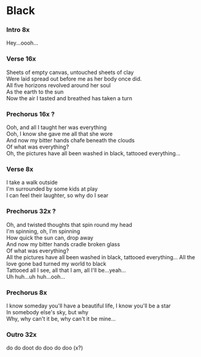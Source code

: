 # Black

### Intro  8x 

Hey...oooh...  

### Verse  16x 
Sheets of empty canvas, untouched sheets of clay  
Were laid spread out before me as her body once did.  
All five horizons revolved around her soul  
As the earth to the sun  
Now the air I tasted and breathed has taken a turn  

### Prechorus  16x ?
Ooh, and all I taught her was everything  
Ooh, I know she gave me all that she wore  
And now my bitter hands chafe beneath the clouds  
Of what was everything?  
Oh, the pictures have all been washed in black, tattooed everything...  
### Verse  8x 
I take a walk outside  
I'm surrounded by some kids at play  
I can feel their laughter, so why do I sear  

### Prechorus  32x ?
Oh, and twisted thoughts that spin round my head  
I'm spinning, oh, I'm spinning  
How quick the sun can, drop away  
And now my bitter hands cradle broken glass  
Of what was everything?  
All the pictures have all been washed in black, tattooed everything...
All the love gone bad turned my world to black  
Tattooed all I see, all that I am, all I'll be...yeah...  
Uh huh...uh huh...ooh...  

### Prechorus  8x 
I know someday you'll have a beautiful life, I know you'll be a star  
In somebody else's sky, but why  
Why, why can't it be, why can't it be mine...

### Outro  32x 
do do doot do doo do doo (x?)
